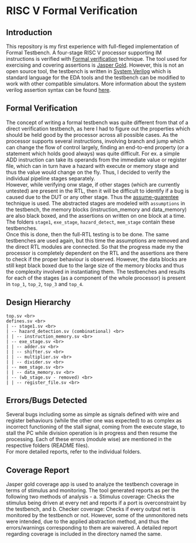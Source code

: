 # RISC V Formal Verification

## Introduction
This repository is my first experience with full-fleged implementation of Formal Testbench. A four-stage RISC V processor supporting IM instructions is verified with [Formal verification](https://research.ibm.com/haifa/conferences/hvc2013/present/SvaFvTutorialHVC2013.pdf) technique. The tool used for exercising and covering assertions is [Jasper Gold](https://www.cadence.com/ko_KR/home/tools/system-design-and-verification/formal-and-static-verification/jasper-gold-verification-platform.html). However, this is not an open source tool, the testbench is written in [System Verilog](https://en.wikipedia.org/wiki/SystemVerilog#:~:text=SystemVerilog%2C%20standardized%20as%20IEEE%201800,test%20and%20implement%20electronic%20systems.&text=It%20is%20commonly%20used%20in,as%20an%20evolution%20of%20Verilog.) which is standard language for the EDA tools and the testbench can be modified to work with other compatible simulators. More information about the system verilog assertion syntax can be found [here](https://staging.doulos.com/knowhow/systemverilog/systemverilog-tutorials/systemverilog-assertions-tutorial/).   

## Formal Verification
The concept of writing a formal testbench was quite different from that of a direct verification testbench, as here I had to figure out the properties which should be held good by the processor across all possible cases. As the processor supports several instructions, involving branch and jump which can change the flow of control largely, finding an end-to-end property (or a statement which holds good always) was quite difficult. For ex. a simple ADD instruction can take its operands from the immediate value or register file, which can in turn have a hazard with execute or memory stage and thus the value would change on the fly. Thus, I decided to verify the individual pipeline stages separately. <br>
However, while verifying onw stage, if other stages (which are currently untested) are present in the RTL, then it will be difficult to identify if a bug is caused due to the DUT or any other stage. Thus the [assume-guarentee](http://www.cecs.uci.edu/~papers/compendium94-03/papers/2000/aspdac00/pdffiles/1c_4.pdf) technique is used. The abstracted stages are modeled with `assumptions` in the testbench, the memory blocks (instruction_memory and data_memory) are also black boxed, and the assertions on written on one block at a time. The folders `stage1`, `exe_stage`, `hazard_detect`, `mem_stage` contain these testbenches. <br>
Once this is done, then the full-RTL testing is to be done. The same testbenches are used again, but this time the assumptions are removed and the direct RTL modules are connected. So that the progress made my the processor is completely dependent on the RTL and the assertions are there to check if the proper behaviour is observed. However, the data blocks are still kept black boxed due to the large size of the memory blocks and thus the complexity involved in instantiating them. The testbenches and results for each of the stages (as a component of the whole processor) is present in `top_1`, `top_2`, `top_3` and `top_4`. 

## Design Hierarchy
```
top.sv <br>
defines.sv <br>
| -- stage1.sv <br>
| -- hazard_detection.sv (combinational) <br>
| | -- instruction_memory.sv <br>
| -- exe_stage.sv <br>
| | -- adder.sv <br>
| | -- shifter.sv <br>
| | -- multiplier.sv <br>
| | -- divider.sv <br>
| -- mem_stage.sv <br>
| | -- data_memory.sv <br>
| -- (wb_stage.sv - removed) <br>
| | -- register_file.sv <br>
```

## Errors/Bugs Detected
Several bugs including some as simple as signals defined with wire and register behaviours (while the other one was expected) to as complex as incorrect functioning of the stall signal, coming from the execute stage, to stall the PC while division operation is in progress and then resume the processing. Each of these errors (module wise) are mentioned in the respective folders (README files). <br> 
For more detailed reports, refer to the individual folders. 

## Coverage Report
Jasper gold coverage app is used to analyze the testbench coverage in terms of stimulus and monitoring. The tool generated reports as per the following two methods of analysis - a. Stimulus coverage: Checks the stimulus being driven at every net and reports if a port is overconstraint by the testbench, and b. Checker coverage: Checks if every output net is monitored by the testbench or not. However, some of the unmonitored nets were intended, due to the applied abstraction method, and thus the errors/warnings corresponding to them are waivered. A detailed report regarding coverage is included in the directory named the same.    

